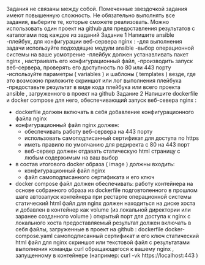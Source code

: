 Задания не связаны между собой.
Помеченные звездочкой задания имеют повышенную сложность.
Не обязательно выполнять все задания, выберите те, которые сможете реализовать.
Можно использовать один проект на github для предоставления результатов с каталогами под
каждое из заданий
Задание 1
Напишите ansible -плейбук, для конфигурации веб-сервера nginx :
-для выполнения задачи используйте подходящие модули ansible
-выбор операционной системы на ваше усмотрение
-плейбук должен устанавливать пакет nginx , настраивать его конфигурационный файл,
-производить запуск веб-сервера, проверять его доступность по 80 или 443 порту
-используйте параметры ( variables ) и шаблоны ( templates ) везде, где это возможно
приложите скриншот или лог выполнения плейбука
-предоставьте результат в виде кода плейбука или всего проекта ansible , загруженного в
проект на github
Задание 2
Напишите dockerfile и docker compose для него, обеспечивающий запуск веб-севера
nginx :
- dockerfile должен включать в себя добавление конфигурационного файла nginx
- конфигурационный файл nginx должен:
  - обеспечивать работу веб-сервера на 443 порту
  - использовать самоподписанный сертификат для доступа по https
  - иметь правило по умолчанию для редиректа с 80 на 443 порт
  - веб-сервер должен отдавать статическую html страницу с любым содержимым на ваш
выбор
- в состав итогового docker образа ( image ) должны входить:
  - конфигурационный файл nginx
  - файл самоподписанного сертификата и его ключ
- docker compose файл должен обеспечивать:
работу контейнера на основе собранного образа из dockerfile подговтоленного в
прошлом шаге
автозапуск контейнера при рестарте операционной системы
статический html файл для nginx должен находиться на диске хоста и добавлен в
контейнер как volume (из локальной директории или заранее созданного volume )
открытый порт для доступа к nginx с локального хоста
предоставляемый результат должен включать в себя файлы, загруженные в проект на
github :
dockerfile
docker-compose.yaml
самоподписанный сертификат и его ключ
статический html файл для nginx
скриншот или текстовой файл с результатами выполнения команды curl
обращающегося к вашему nginx , запущенному в контейнере (например: curl -vk
https://localhost:443 )










